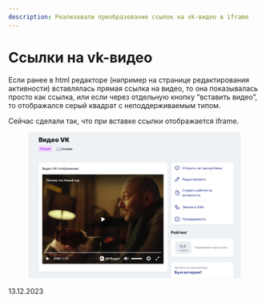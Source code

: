 ```yaml
---
description: Реализовали преобразование ссылок на vk-видео в iframe
---
```


# Ссылки на vk-видео

Если ранее в html редакторе (например на странице редактирования активности) вставлялась прямая ссылка на видео, то она показывалась просто как ссылка, или если через отдельную кнопку “вставить видео”, то отображался серый квадрат с неподдерживаемым типом.

Сейчас сделали так, что при вставке ссылки отображается iframe.

<figure><img src="../../.gitbook/assets/image (150).png" alt=""><figcaption></figcaption></figure>

13.12.2023

